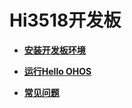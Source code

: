 # Hi3518开发板<a name="ZH-CN_TOPIC_0000001152041035"></a>

-   **[安装开发板环境](安装开发板环境-4.md)**  

-   **[运行Hello OHOS](运行Hello-OHOS-5.md)**  

-   **[常见问题](常见问题-6.md)**  


